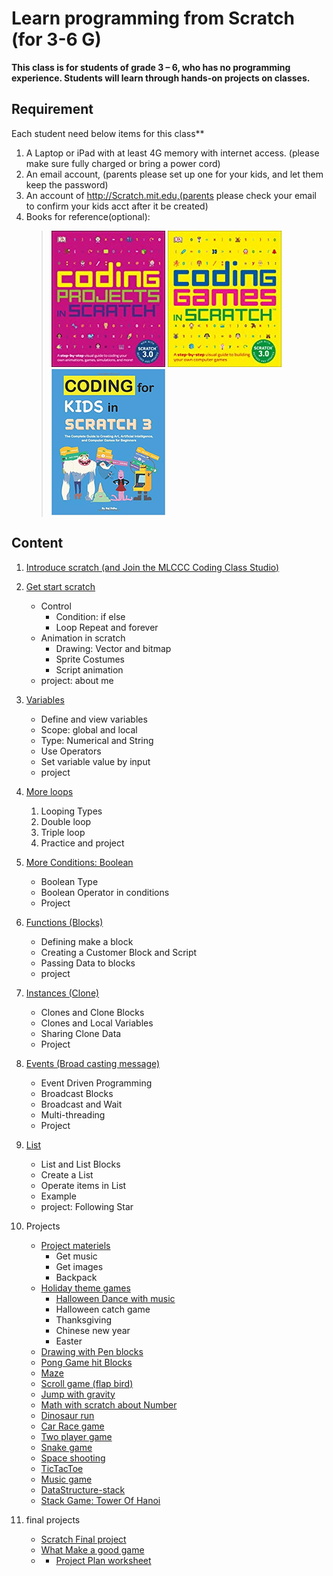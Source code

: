 # Learn programming from Scratch (for 3-6 G)


**This class is for students of grade 3 – 6, who has no programming experience.
Students will learn through hands-on projects on classes.**


## Requirement

 Each student need  below items for this class**

1. A Laptop or iPad with at least 4G memory with internet access. (please make sure fully charged or bring a power cord)
2. An email account, (parents please set up one for your kids, and let them keep the password)
3. An account of http://Scratch.mit.edu,(parents please check your email to confirm your kids acct after it be created)
4. Books for reference(optional):
   > ![](../images/image3.png) ![](../images/image5.png) ![](../images/image6.png)

## Content

1. [Introduce scratch (and Join the MLCCC Coding Class Studio)](01.Introduce_Scratch.md)

2. [Get start scratch](02.Get_Start_Scratch.md)

   - Control
     - Condition: if else
     - Loop Repeat and forever
   - Animation in scratch
     - Drawing: Vector and bitmap
     - Sprite Costumes
     - Script animation
   - project: about me
  
3. [Variables](03.Variables.md)

   - Define and view variables
   - Scope: global and local
   - Type: Numerical and String
   - Use Operators
   - Set variable value by input
   - project

4. [More loops](04.more_loops.md)
   1. Looping Types
   2. Double loop
   3. Triple loop
   4. Practice and project

5. [More Conditions: Boolean](./05.more_conditions.md)

   - Boolean Type
   - Boolean Operator in conditions
   - Project

6. [Functions (Blocks)](./06.Functions.md)
   - Defining make a block
   - Creating a Customer Block and Script
   - Passing Data to blocks
   - project
  
7. [Instances (Clone)](./07.Create_Instances_With_Clone.md)

   - Clones and Clone Blocks
   - Clones and Local Variables
   - Sharing Clone Data
   - Project

8. [Events (Broad casting message)](./08.Events.md)
   - Event Driven Programming
   - Broadcast Blocks
   - Broadcast and Wait
   - Multi-threading
   - Project

9. [List](./09_List.md)
    - List and List Blocks
    - Create a List
    - Operate items in List
    - Example
    - project: Following Star

10. Projects
    - [Project materiels](10.1_ProjectMateriels.md)
      - Get music
      - Get images
      - Backpack
    - [Holiday theme games](10.2_HolidayThemeGame.md)
      - [Halloween Dance with music](./HalloweenDance_musicVideo-v3.pdf)
      - Halloween catch game
      - Thanksgiving
      - Chinese new year
      - Easter
    - [Drawing with Pen blocks](10.3_PenDrawing.md)
    - [Pong Game hit Blocks](10.4.Pong_block_Game.md)
    - [Maze](10.5.Maze.md)
    - [Scroll game (flap bird)](10.6_scrollGame.md)
    - [Jump with gravity](10.7_JumpWithGravity.md)
    - [Math with scratch about Number](10.8_Math_FindNumber.md)
    - [Dinosaur run](10.9_PlatformRunning.md)
    - [Car Race game](10.10_raceGame.md)
    - [Two player game](10.11_twoplayerGame.md)
    - [Snake game](10.12_BuildSnakeGame.md)
    - [Space shooting](10.13.SpaceShooting.md)
    - [TicTacToe](10.14_BuildTicTacToe.md)
    - [Music game](https://scratch.mit.edu/projects/384792691)
    - [DataStructure-stack](10.15_DataStructure_Stack.md)
    - [Stack Game: Tower Of Hanoi](10.16_Stack_TowerOfHanoi.md)  
  
11. final projects
    
    - [Scratch Final project](11.finalproject.md)
    - [What Make a good game](WhatMakeAGoodGame.pdf)
    - - [Project Plan worksheet](ProjectPlaning_worksheet.pdf)

<!-- 3. Tell a story by scratch
1. How to build game in scratch
2. Build a Holiday theme game (Halloween game)
3. Build a Holiday theme game with clone (Christmas game)
4. Drawing with scratch with Pen and Script
5.  Game Programming: Catch Game(Drop Apple)
6.  Build another holiday them game (Chinese New Year)
7.  Game programming: Jump game
8.  Game programming:  Shooting Game
9.  Game programming: Race Game
10. Game programming: running game (Chrome dinosaur)
11. Using List: following
12. Math: primeNumber
13. Game Programming: Two person Shooting Game(Dot War)
14. Game Programming (Music Game)
15. Group projects(3-5week)
16. Final project (3-5week)
17. Demo -->
